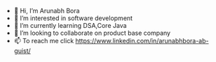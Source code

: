 - 👋 Hi, I’m Arunabh Bora
- 👀 I’m interested in software development
- 🌱 I’m currently learning DSA,Core Java
- 💞️ I’m looking to collaborate on product base company
- 📫 To reach me click https://www.linkedin.com/in/arunabhbora-ab-guist/

<!---
arunabh-alt/arunabh-alt is a ✨ special ✨ repository because its `README.md` (this file) appears on your GitHub profile.
You can click the Preview link to take a look at your changes.
--->
